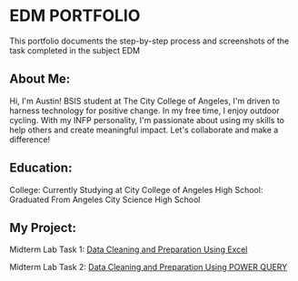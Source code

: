 # EDM PORTFOLIO
This portfolio documents the step-by-step process and screenshots of the task completed in the subject EDM

## About Me:
Hi, I'm Austin! BSIS student at The City College of Angeles, I'm driven to harness technology for positive change. In my free time, I enjoy outdoor cycling. 
With my INFP personality, I'm passionate about using my skills to help others and create meaningful impact. Let's collaborate and make a difference!

## Education:
College: Currently Studying at City College of Angeles
High School: Graduated From Angeles City Science High School

## My Project:
Midterm Lab Task 1: [Data Cleaning and Preparation Using Excel](https://github.com/AustinCGarcia/AustinEDM/blob/main/Midterm%20Lab%20Task%201/task1.md)

Midterm Lab Task 2: [Data Cleaning and Preparation Using POWER QUERY](https://github.com/AustinCGarcia/AustinEDM/blob/main/Midterm%20Lab%20Task%202/task2.md)
